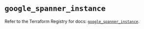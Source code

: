 # `google_spanner_instance`

Refer to the Terraform Registry for docs: [`google_spanner_instance`](https://registry.terraform.io/providers/hashicorp/google-beta/5.39.0/docs/resources/google_spanner_instance).
